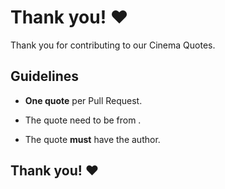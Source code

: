 # Thank you! ❤️

Thank you for contributing to our Cinema Quotes.

## Guidelines

- **One quote** per Pull Request.
  
- The quote need to be from .

- The quote **must** have the author.

## Thank you! ❤️